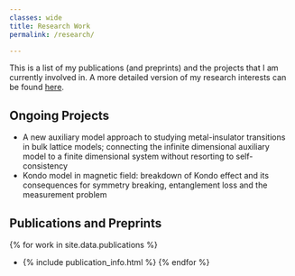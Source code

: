 ```yaml
---
classes: wide
title: Research Work
permalink: /research/

---
```


This is a list of my publications (and preprints) and the projects that I am currently involved in. A more detailed version of my research interests can be found [here](/work/).

## Ongoing Projects

- A new auxiliary model approach to studying metal-insulator transitions in bulk lattice models; connecting the infinite dimensional auxiliary model to a finite dimensional system without resorting to self-consistency
- Kondo model in magnetic field: breakdown of Kondo effect and its consequences for symmetry breaking, entanglement loss and the measurement problem

## Publications and Preprints

{% for work in site.data.publications %}
- {% include publication_info.html %}
{% endfor %}
